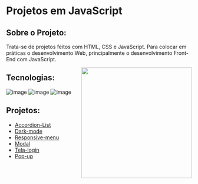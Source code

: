 # Projetos em JavaScript 

## Sobre o Projeto: 

Trata-se de projetos feitos com HTML, CSS e JavaScript. Para colocar em práticas o desenvolvimento Web, principalmente o desenvolvimento Front-End com JavaScript.

<img align="right" width="300" src="https://i2.wp.com/allhtaccess.info/wp-content/uploads/2018/03/programming.gif?fit=1281%2C716&ssl=1"/>

## Tecnologias: 

![image](https://img.shields.io/badge/HTML5-E34F26?style=for-the-badge&logo=html5&logoColor=white)
![image](https://img.shields.io/badge/CSS3-1572B6?style=for-the-badge&logo=css3&logoColor=white)
![image](https://img.shields.io/badge/JavaScript-F7DF1E?style=for-the-badge&logo=javascript&logoColor=black)

## Projetos:

* [Accordion-List](https://sobrinhosergio.github.io/projetos-javascript/accordion-list)
* [Dark-mode](https://sobrinhosergio.github.io/projetos-javascript/dark-mode)
* [Responsive-menu](https://sobrinhosergio.github.io/projetos-javascript/responsive-menu)
* [Modal](https://sobrinhosergio.github.io/projetos-javascript/modal)
* [Tela-login](https://sobrinhosergio.github.io/projetos-javascript/tela-login)
* [Pop-up](https://sobrinhosergio.github.io/projetos-javascript/popUp)




